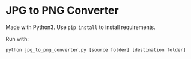 # JPG to PNG Converter

Made with Python3. Use `pip install` to install requirements.

Run with:

```
python jpg_to_png_converter.py [source folder] [destination folder]
```
